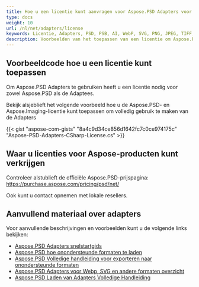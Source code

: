 ```yaml
---
title: Hoe u een licentie kunt aanvragen voor Aspose.PSD Adapters voor .NET
type: docs
weight: 10
url: /nl/net/adapters/license
keywords: Licentie, Adapters, PSD, PSB, AI, WebP, SVG, PNG, JPEG, TIFF, GIF, BMP
description: Voorbeelden van het toepassen van een licentie om Aspose.PSD Adapters te gebruiken
---
```


## **Voorbeeldcode hoe u een licentie kunt toepassen**

Om Aspose.PSD Adapters te gebruiken heeft u een licentie nodig voor zowel Aspose.PSD als de Adaptees.

Bekijk alsjeblieft het volgende voorbeeld hoe u de Aspose.PSD- en Aspose.Imaging-licentie kunt toepassen om volledig gebruik te maken van de Adapters


{{< gist "aspose-com-gists" "8a4c9d34ce856d1642fc7c0ce974175c" "Aspose-PSD-Adapters-CSharp-License.cs" >}}

## **Waar u licenties voor Aspose-producten kunt verkrijgen**

Controleer alstublieft de officiële Aspose.PSD-prijspagina: https://purchase.aspose.com/pricing/psd/net/

Ook kunt u contact opnemen met lokale resellers.

## **Aanvullend materiaal over adapters**

Voor aanvullende beschrijvingen en voorbeelden kunt u de volgende links bekijken:
- [Aspose.PSD Adapters snelstartgids](/nl/psd/net/adapters/quick-start)
- [Aspose.PSD hoe onondersteunde formaten te laden](/nl/psd/net/adapters/load-unsupported-formats)
- [Aspose.PSD Volledige handleiding voor exporteren naar onondersteunde formaten](/nl/psd/net/adapters/export-to-unsupported-formats)
- [Aspose.PSD Adapters voor Webp, SVG en andere formaten overzicht](/nl/psd/net/adapters/working-with-webp-svg-formats-overview)
- [Aspose.PSD Laden van Adapters Volledige Handleiding](/nl/psd/net/adapters/full-manual)
